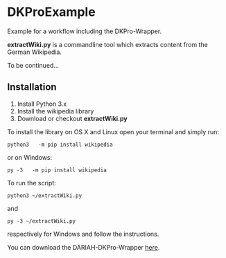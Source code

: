 DKProExample
============

Example for a workflow including the DKPro-Wrapper.

__extractWiki.py__ is a commandline tool which extracts content from the German Wikipedia.



To be continued...

Installation
------------
1. Install Python 3.x
2. Install the wikipedia library
3. Download or checkout __extractWiki.py__


To install the library on OS X and Linux open your terminal and simply run:

```
python3   -m pip install wikipedia
```

or on Windows:
```
py -3   -m pip install wikipedia
```

To run the script:

```
python3 ~/extractWiki.py
```

and

```
py -3 ~/extractWiki.py
```
respectively for Windows and follow the instructions.

You can download the DARIAH-DKPro-Wrapper [here](https://github.com/DARIAH-DE/DARIAH-DKPro-Wrapper).
